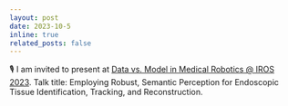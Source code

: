 ```yaml
---
layout: post
date: 2023-10-5
inline: true
related_posts: false
---
```


🎙️ I am invited to present at [Data vs. Model in Medical Robotics @ IROS 2023](https://medrob-workshop.github.io/#:~:text=The%20former%20are%20based%20on,data%20with%20respect%20to%20modelling.). Talk title: Employing Robust, Semantic Perception for Endoscopic Tissue Identification, Tracking, and Reconstruction.
